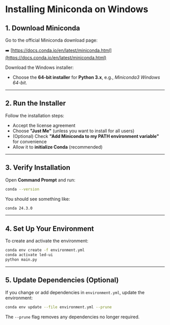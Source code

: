 # Installing Miniconda on Windows

## 1. Download Miniconda

Go to the official Miniconda download page:

➡️ [https://docs.conda.io/en/latest/miniconda.html](https://docs.conda.io/en/latest/miniconda.html)

Download the Windows installer:

* Choose the **64-bit installer** for **Python 3.x**, e.g., *Miniconda3 Windows 64-bit*.

---

## 2. Run the Installer

Follow the installation steps:

* Accept the license agreement
* Choose **"Just Me"** (unless you want to install for all users)
* (Optional) Check **"Add Miniconda to my PATH environment variable"** for convenience
* Allow it to **initialize Conda** (recommended)

---

## 3. Verify Installation

Open **Command Prompt** and run:

```bash
conda --version
```

You should see something like:

```bash
conda 24.3.0
```

---

## 4. Set Up Your Environment

To create and activate the environment:

```bash
conda env create -f environment.yml
conda activate led-ui
python main.py
```

---

## 5. Update Dependencies (Optional)

If you change or add dependencies in `environment.yml`, update the environment:

```bash
conda env update --file environment.yml --prune
```

The `--prune` flag removes any dependencies no longer required.
